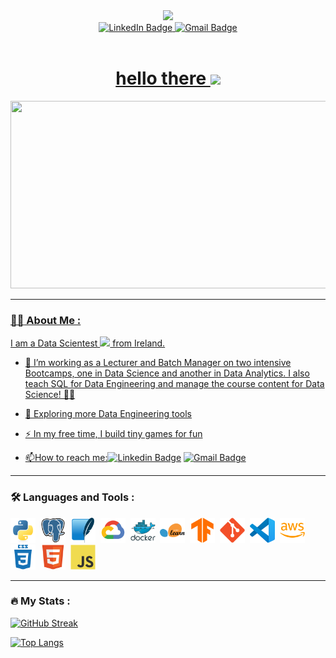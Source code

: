 <div id="header" align="center">
  <img src="https://media.giphy.com/media/v1.Y2lkPTc5MGI3NjExMzFveXJlMTJodmM1NDEzN2J1eDNoNzJrNGF4bXM5cXpuZWJ6c3poaCZlcD12MV9pbnRlcm5hbF9naWZfYnlfaWQmY3Q9cw/f6hnhHkks8bk4jwjh3/giphy.gif" width="100"/>
</div>
<div id="badges" align="center">
  <a href="https://www.linkedin.com/in/catriona-beamish-2ba56285/">
    <img src="https://img.shields.io/badge/LinkedIn-blue?style=for-the-badge&logo=linkedin&logoColor=white" alt="LinkedIn Badge"/>
  <a href="mailto:catriona.beamish@gmail.com">
    <img src="https://img.shields.io/badge/Gmail-D14836?style=for-the-badge&logo=gmail&logoColor=white" alt="Gmail Badge"/>
</div>
<div  align="center">
  <img src="https://komarev.com/ghpvc/?username=beamishc&style=flat-square&color=blue" alt=""/>
</div>

<div id="content"  align="center">
  <h1>
    hello there
    <img src="https://media.giphy.com/media/hvRJCLFzcasrR4ia7z/giphy.gif" width="30px"/>
  </h1>
</div>
<div align="center">
  <img src="https://media.giphy.com/media/v1.Y2lkPTc5MGI3NjExdGlmeHprc3B2ZmxubXFrY2t3YWYwbzJpdWFrbjNwZXhncmZ6YzF6dSZlcD12MV9pbnRlcm5hbF9naWZfYnlfaWQmY3Q9Zw/LMcB8XospGZO8UQq87/giphy.gif" width="600" height="300"/>
</div>

---

### :woman_technologist: About Me :
I am a Data Scientest <img src="https://media.giphy.com/media/v1.Y2lkPTc5MGI3NjExbmczajcxYmpmNDcwaGZtNWpnZ2d4cDdhMjc1M2xuNjZveGNiNXI2NCZlcD12MV9pbnRlcm5hbF9naWZfYnlfaWQmY3Q9cw/8quAVPh0Px2RZWqlvd/giphy.gif" width="30"> from Ireland.

- :telescope: I’m working as a Lecturer and Batch Manager on two intensive Bootcamps, one in Data Science and another in Data Analytics. I also teach SQL for Data Engineering and manage the course content for Data Science! 👩‍🔬

- :seedling: Exploring more Data Engineering tools

- :zap: In my free time, I build tiny games for fun

- :mailbox:How to reach me:[![Linkedin Badge](https://img.shields.io/badge/-linkedin-blue?style=flat&logo=Linkedin&logoColor=white)](https://www.linkedin.com/in/catriona-beamish-2ba56285/) [![Gmail Badge](https://img.shields.io/badge/Gmail-D14836?style=flat&logo=gmail&logoColor=white)](mailto:catriona.beamish@gmail.com)

---

### :hammer_and_wrench: Languages and Tools :
<div>
  <img src="https://github.com/devicons/devicon/blob/master/icons/python/python-original.svg" title="Python" alt="Python" width="40" height="40"/>&nbsp;
  <img src="https://github.com/devicons/devicon/blob/master/icons/postgresql/postgresql-original.svg" title="PostgreSQL" alt="PostgreSQL" width="40" height="40"/>&nbsp;
  <img src="https://github.com/devicons/devicon/blob/master/icons/sqlite/sqlite-original.svg" title="SQLite" alt="SQLite" width="40" height="40"/>&nbsp;
  <img src="https://github.com/devicons/devicon/blob/master/icons/googlecloud/googlecloud-original.svg" title="GCP" alt="GCP" width="40" height="40"/>&nbsp;
  <img src="https://github.com/devicons/devicon/blob/master/icons/docker/docker-original-wordmark.svg" title="Docker" alt="Docker " width="40" height="40"/>&nbsp;
 <img src="https://github.com/devicons/devicon/blob/master/icons/scikitlearn/scikitlearn-original.svg" title="scikitLearn" alt="scikitLearn" width="40" height="40"/>&nbsp;
 <img src="https://github.com/devicons/devicon/blob/master/icons/tensorflow/tensorflow-original.svg" title="Tensorflow" alt="Tensorflow" width="40" height="40"/>&nbsp;
  <img src="https://github.com/devicons/devicon/blob/master/icons/git/git-original.svg" title="Git" alt="Git" width="40" height="40"/>&nbsp;
  <img src="https://github.com/devicons/devicon/blob/master/icons/vscode/vscode-original.svg" title="VSCode" alt="VSCode" width="40" height="40"/>&nbsp;
  <img src="https://github.com/devicons/devicon/blob/master/icons/amazonwebservices/amazonwebservices-plain-wordmark.svg" title="AWS" alt="AWS" width="40" height="40"/>&nbsp;
    <img src="https://github.com/devicons/devicon/blob/master/icons/css3/css3-plain-wordmark.svg"  title="CSS3" alt="CSS" width="40" height="40"/>&nbsp;
  <img src="https://github.com/devicons/devicon/blob/master/icons/html5/html5-original.svg" title="HTML5" alt="HTML" width="40" height="40"/>&nbsp;
   <img src="https://github.com/devicons/devicon/blob/master/icons/javascript/javascript-original.svg" title="JavaScript" alt="JavaScript" width="40" height="40"/>
</div>

---

### :fire: My Stats :
[![GitHub Streak](http://github-readme-streak-stats.herokuapp.com?user=beamishc&theme=dark&background=000000)](https://git.io/streak-stats)

[![Top Langs](https://github-readme-stats.vercel.app/api/top-langs/?username=beamishc&hide=javascript&hide_progress=true&layout=compact&theme=vision-friendly-dark)](https://github.com/anuraghazra/github-readme-stats)
